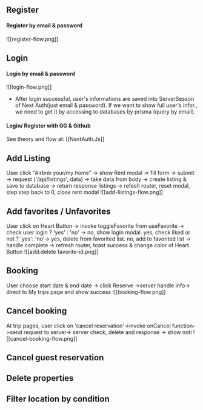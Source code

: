 ## Register
#### Register by email & password
![[register-flow.png]]
## Login
#### Login by email & password
![[login-flow.png]]
- After login successful, user's informations are saved into ServerSesson of Next Auth(just email & password). If we want to show full user's infor., we need to get it by  accessing to databases by prisma (query by email).
#### Login/ Register with GG & Github
See theory and flow at: [[NextAuth.Js]]
## Add Listing
User click "Airbnb your/my home" -> show Rent modal -> fill form -> submit -> request ('/api/listings', data) -> take data from body -> create listing & save to database -> return response listings -> refesh router, reset modal, step step back to 0, close rent modal
![[add-listings-flow.png]]
## Add favorites / Unfavorites
User click on Heart Button -> invoke toggleFavorite from useFavorite -> check user login ? 'yes' : 'no' -> no, show login modal. yes, check liked or not ? 'yes': 'no'-> yes, delete from favorited list. no, add to favorited list -> handle complete -> refresh router, toast success & change color of Heart Button
![[add:delete favorite-id.png]]
## Booking
User choose start date & end date -> click Reserve ->server handle info-> direct to My trips page and show success
![[booking-flow.png]]
## Cancel booking
At trip pages, user click on 'cancel reservation'->invoke onCancel function->send request to server-> server check, delete and response -> show noti
![[cancel-booking-flow.png]]
## Cancel guest reservation
## Delete properties
## Filter location by condition